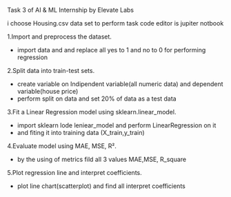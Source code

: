 Task 3 of AI & ML Internship by Elevate Labs

i choose Housing.csv data set to perform task
code editor is jupiter notbook

1.Import and preprocess the dataset.
- import data and and replace all yes to 1 and no to 0 for performing regression

2.Split data into train-test sets.
- create variable on Indipendent variable(all numeric data) and dependent variable(house price)
- perform split on data and set 20% of data as a test data

3.Fit a Linear Regression model using sklearn.linear_model.
- import sklearn lode leniear_model and perform LinearRegression on it
- and fiting it into training data (X_train,y_train)
  
4.Evaluate model using MAE, MSE, R².
- by the using of metrics fild all 3 values MAE,MSE, R_square
  
5.Plot regression line and interpret coefficients.
- plot line chart(scatterplot) and find all interpret coefficients


